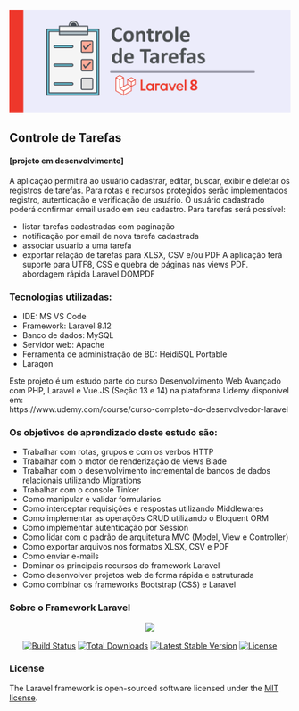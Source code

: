 <p align="center"><img src="./imgs/controle_de_tarefas.png" width="800"></p>

## Controle de Tarefas
#### [projeto em desenvolvimento]

A aplicação permitirá ao usuário cadastrar, editar, buscar, exibir e deletar os registros de tarefas.
Para rotas e recursos protegidos serão implementados registro, autenticação e verificação de usuário.
O usuário cadastrado poderá confirmar email usado em seu cadastro.
Para tarefas será possível:
- listar tarefas cadastradas com paginação
- notificação por email de nova tarefa cadastrada
- associar usuario a uma tarefa
- exportar relação de tarefas para XLSX, CSV e/ou PDF
A aplicação terá suporte para UTF8, CSS e quebra de páginas nas views PDF. 
abordagem rápida Laravel DOMPDF 

### Tecnologias utilizadas:
- IDE: MS VS Code
- Framework: Laravel 8.12
- Banco de dados: MySQL
- Servidor web: Apache
- Ferramenta de administração de BD: HeidiSQL Portable
- Laragon

<p> Este projeto é um estudo parte do curso Desenvolvimento Web Avançado com PHP, Laravel e Vue.JS (Seção 13 e 14) na plataforma Udemy disponível em: <br> https://www.udemy.com/course/curso-completo-do-desenvolvedor-laravel</p>

### Os objetivos de aprendizado deste estudo são:
- Trabalhar com rotas, grupos e com os verbos HTTP 
- Trabalhar com o motor de renderização de views Blade
- Trabalhar com o desenvolvimento incremental de bancos de dados relacionais utilizando Migrations
- Trabalhar com o console Tinker
- Como manipular e validar formulários
- Como interceptar requisições e respostas utilizando Middlewares
- Como implementar as operações CRUD utilizando o Eloquent ORM
- Como implementar autenticação por Session
- Como lidar com o padrão de arquitetura MVC (Model, View e Controller)
- Como exportar arquivos nos formatos XLSX, CSV e PDF
- Como enviar e-mails
- Dominar os principais recursos do framework Laravel
- Como desenvolver projetos web de forma rápida e estruturada
- Como combinar os frameworks Bootstrap (CSS) e Laravel


### Sobre o Framework Laravel
<p align="center"><a href="https://laravel.com" target="_blank"><img src="https://raw.githubusercontent.com/laravel/art/master/logo-lockup/5%20SVG/2%20CMYK/1%20Full%20Color/laravel-logolockup-cmyk-red.svg" width="150"></a></p>

<p align="center">
<a href="https://travis-ci.org/laravel/framework"><img src="https://travis-ci.org/laravel/framework.svg" alt="Build Status"></a>
<a href="https://packagist.org/packages/laravel/framework"><img src="https://img.shields.io/packagist/dt/laravel/framework" alt="Total Downloads"></a>
<a href="https://packagist.org/packages/laravel/framework"><img src="https://img.shields.io/packagist/v/laravel/framework" alt="Latest Stable Version"></a>
<a href="https://packagist.org/packages/laravel/framework"><img src="https://img.shields.io/packagist/l/laravel/framework" alt="License"></a>
</p>

### License

The Laravel framework is open-sourced software licensed under the [MIT license](https://opensource.org/licenses/MIT).
